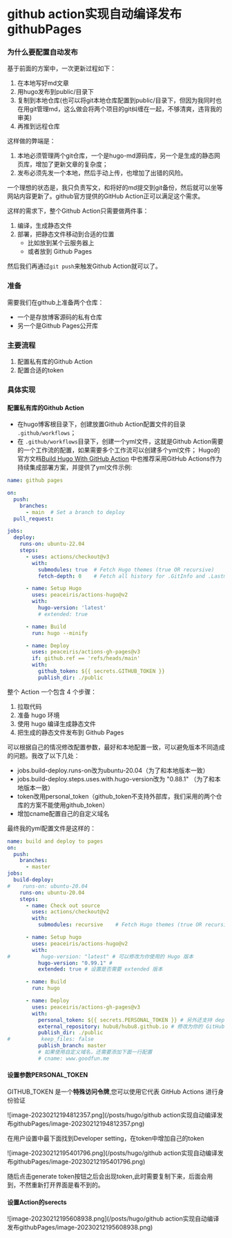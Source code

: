 # github action实现自动编译发布githubPages


<!--more-->

### 为什么要配置自动发布

基于前面的方案中，一次更新过程如下：

1. 在本地写好md文章
2. 用hugo发布到public/目录下
3. 复制到本地仓库(也可以将git本地仓库配置到public/目录下，但因为我同时也在用git管理md，这么做会将两个项目的git纠缠在一起，不够清爽，违背我的审美)
4. 再推到远程仓库

这样做的弊端是：

1. 本地必须管理两个git仓库，一个是hugo-md源码库，另一个是生成的静态网页库，增加了更新文章的复杂度；
2. 发布必须先发一个本地，然后手动上传，也增加了出错的风险。

一个理想的状态是，我只负责写文，和将好的md提交到git备份，然后就可以坐等网站内容更新了。github官方提供的GitHub Action正可以满足这个需求。

这样的需求下，整个Github Action只需要做两件事：

1. 编译，生成静态文件
2. 部署，把静态文件移动到合适的位置
   - 比如放到某个云服务器上
   - 或者放到 Github Pages

然后我们再通过`git push`来触发Github Action就可以了。

### 准备

需要我们在github上准备两个仓库：

- 一个是存放博客源码的私有仓库
- 另一个是Github Pages公开库

### 主要流程

1. 配置私有库的Github Action
2. 配置合适的token

### 具体实现

#### 配置私有库的Github Action

- 在hugo博客根目录下，创建放置Github Action配置文件的目录 `.github/workflows`；
- 在 `.github/workflows`目录下，创建一个yml文件，这就是Github Action需要的一个工作流的配置，如果需要多个工作流可以创建多个yml文件；
   Hugo的官方文档[Build Hugo With GitHub Action](https://links.jianshu.com/go?to=https%3A%2F%2Fgohugo.io%2Fhosting-and-deployment%2Fhosting-on-github%2F%23build-hugo-with-github-action) 中也推荐采用GitHub Actions作为持续集成部署方案，并提供了yml文件示例:



```yml
name: github pages

on:
  push:
    branches:
      - main  # Set a branch to deploy
  pull_request:

jobs:
  deploy:
    runs-on: ubuntu-22.04
    steps:
      - uses: actions/checkout@v3
        with:
          submodules: true  # Fetch Hugo themes (true OR recursive)
          fetch-depth: 0    # Fetch all history for .GitInfo and .Lastmod

      - name: Setup Hugo
        uses: peaceiris/actions-hugo@v2
        with:
          hugo-version: 'latest'
          # extended: true

      - name: Build
        run: hugo --minify

      - name: Deploy
        uses: peaceiris/actions-gh-pages@v3
        if: github.ref == 'refs/heads/main'
        with:
          github_token: ${{ secrets.GITHUB_TOKEN }}
          publish_dir: ./public
```

整个 Action 一个包含 4 个步骤：

1. 拉取代码
2. 准备 hugo 环境
3. 使用 hugo 编译生成静态文件
4. 把生成的静态文件发布到 Github Pages

可以根据自己的情况修改配置参数，最好和本地配置一致，可以避免版本不同造成的问题。我改了以下几处：

- jobs.build-deploy.runs-on改为ubuntu-20.04（为了和本地版本一致）
- jobs.build-deploy.steps.uses.with.hugo-version改为 "0.88.1" （为了和本地版本一致）
- token改用personal_token（github_token不支持外部库，我们采用的两个仓库的方案不能使用github_token）
- 增加cname配置自己的自定义域名

最终我的yml配置文件是这样的：



```yml
name: build and deploy to pages
on:
  push:
    branches:
      - master
jobs:
  build-deploy:
#    runs-on: ubuntu-20.04
    runs-on: ubuntu-20.04
    steps:
      - name: Check out source
        uses: actions/checkout@v2
        with:
          submodules: recursive    # Fetch Hugo themes (true OR recursive)

      - name: Setup hugo
        uses: peaceiris/actions-hugo@v2
        with:
#          hugo-version: "latest" # 可以修改为你使用的 Hugo 版本
          hugo-version: "0.99.1" #
          extended: true # 设置是否需要 extended 版本

      - name: Build
        run: hugo

      - name: Deploy
        uses: peaceiris/actions-gh-pages@v3
        with:
          personal_token: ${{ secrets.PERSONAL_TOKEN }} # 另外还支持 deploy_token 和 github_token
          external_repository: hubu8/hubu8.github.io # 修改为你的 GitHub Pages 仓库
          publish_dir: ./public
#          keep_files: false
          publish_branch: master
          # 如果使用自定义域名，还需要添加下面一行配置
          # cname: www.goodfun.me
```

#### 设置参数PERSONAL_TOKEN

GITHUB_TOKEN 是一个**特殊访问令牌**,您可以使用它代表 GitHub Actions 进行身份验证

![image-20230212194812357.png](/posts/hugo/github action实现自动编译发布githubPages/image-20230212194812357.png)

在用户设置中最下面找到Developer setting，在token中增加自己的token

![image-20230212195401796.png](/posts/hugo/github action实现自动编译发布githubPages/image-20230212195401796.png)

随后点击generate token按钮之后会出现token,此时需要复制下来，后面会用到，不然重新打开界面是看不到的。

#### 设置Action的serects

![image-20230212195608938.png](/posts/hugo/github action实现自动编译发布githubPages/image-20230212195608938.png)






